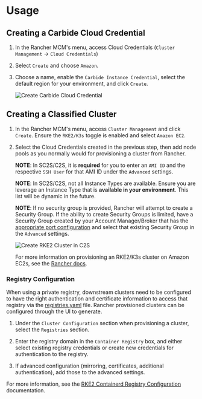 # Usage

## Creating a Carbide Cloud Credential

1. In the Rancher MCM's menu, access Cloud Credentials (`Cluster Management` -> `Cloud Credentials`)

2. Select `Create` and choose `Amazon`.

3. Choose a name, enable the `Carbide Instance Credential`, select the default region for your environment, and click `Create`.

    ![Create Carbide Cloud Credential](/img/classified-provisioning/create-carbide-cloud-creds.png)

## Creating a Classified Cluster

1. In the Rancher MCM's menu, access `Cluster Management` and click `Create`. Ensure the `RKE2/K3s` toggle is enabled and select `Amazon EC2`.

2. Select the Cloud Credentials created in the previous step, then add node pools as you normally would for provisioning a cluster from Rancher.


    **NOTE**: In SC2S/C2S, it is **required** for you to enter an `AMI ID` and the respective `SSH User` for that AMI ID under the `Advanced` settings.

    **NOTE**: In SC2S/C2S, not all Instance Types are available. Ensure you are leverage an Instance Type that is **available in your environment**. This list will be dynamic in the future.

    **NOTE**: If no security group is provided, Rancher will attempt to create a Security Group. If the ability to create Security Groups is limited, have a Security Group created by your Account Manager/Broker that has the [appropriate port configuration](https://ranchermanager.docs.rancher.com/getting-started/installation-and-upgrade/installation-requirements/port-requirements) and select that existing Security Group in the `Advanced` settings.

    ![Create RKE2 Cluster in C2S](/img/classified-provisioning/create-carbide-cloud-creds.png)

    For more information on provisioning an RKE2/K3s cluster on Amazon EC2s, see the [Rancher docs](https://ranchermanager.docs.rancher.com/how-to-guides/new-user-guides/launch-kubernetes-with-rancher/use-new-nodes-in-an-infra-provider/create-an-amazon-ec2-cluster).

### Registry Configuration

When using a private registry, downstream clusters need to be configured to have the right authentication and certificate information to access that registry via the [registries.yaml](https://docs.rke2.io/install/containerd_registry_configuration) file. Rancher provisioned clusters can be configured through the UI to generate.

1. Under the `Cluster Configuration` section when provisioning a cluster, select the `Registries` section.

2. Enter the registry domain in the `Container Registry` box, and either select existing registry credentials or create new credentials for authentication to the registry.

3. If advanced configuration (mirroring, certificates, additional authentication), add those to the advanced settings.

For more information, see the [RKE2 Containerd Registry Configuration](https://docs.rke2.io/install/containerd_registry_configuration) documentation.